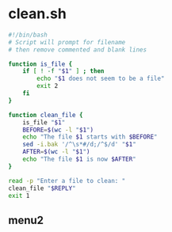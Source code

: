 # clean.sh
```bash
#!/bin/bash
# Script will prompt for filename
# then remove commented and blank lines

function is_file {
    if [ ! -f "$1" ] ; then
        echo "$1 does not seem to be a file"
        exit 2
    fi
}

function clean_file {
    is_file "$1"
    BEFORE=$(wc -l "$1")
    echo "The file $1 starts with $BEFORE"
    sed -i.bak '/^\s*#/d;/^$/d' "$1"
    AFTER=$(wc -l "$1")
    echo "The file $1 is now $AFTER"
}

read -p "Enter a file to clean: "
clean_file "$REPLY"
exit 1
```


## menu2
```bash


```


##
```bash


```


##
```bash


```


##
```bash


```


##
```bash


```


##
```bash


```


##
```bash


```


##
```bash


```

